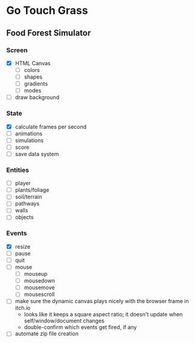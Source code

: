 <!-- Mother's Hip Productions presents -->
<!-- a Griffin Games experience -->
# Go Touch Grass
<!-- 
  keywords: clicker, idle, incremental, nature, eco, 
    solarpunk, permaculture, crafting, educational, 

-->
## Food Forest Simulator


### Screen <!-- Air/Space -->
- [x] HTML Canvas
  - [ ] colors
  - [ ] shapes
  - [ ] gradients
  - [ ] modes
- [ ] draw background
<!-- - [ ] 3d??? -->

### State <!-- Water/Time -->
- [x] calculate frames per second
- [ ] animations
- [ ] simulations
- [ ] score
- [ ] save data system

### Entities <!-- Earth/Matter -->
- [ ] player
- [ ] plants/foliage
- [ ] soil/terrain
- [ ] pathways
- [ ] walls
- [ ] objects

### Events <!-- Fire/Energy -->
- [x] resize
- [ ] pause
- [ ] quit
- [ ] mouse
  - [ ] mouseup
  - [ ] mousedown
  - [ ] mousemove
  - [ ] mousescroll

- [ ] make sure the dynamic canvas plays nicely with the browser frame in itch.io
  - looks like it keeps a square aspect ratio; it doesn't update when self/window/document changes
  - double-confirm which events get fired, if any
- [ ] automate zip file creation